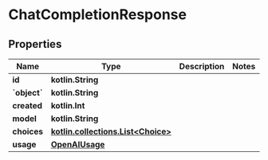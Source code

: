 
# ChatCompletionResponse

## Properties
| Name | Type | Description | Notes |
| ------------ | ------------- | ------------- | ------------- |
| **id** | **kotlin.String** |  |  |
| **&#x60;object&#x60;** | **kotlin.String** |  |  |
| **created** | **kotlin.Int** |  |  |
| **model** | **kotlin.String** |  |  |
| **choices** | [**kotlin.collections.List&lt;Choice&gt;**](Choice.md) |  |  |
| **usage** | [**OpenAIUsage**](OpenAIUsage.md) |  |  |



